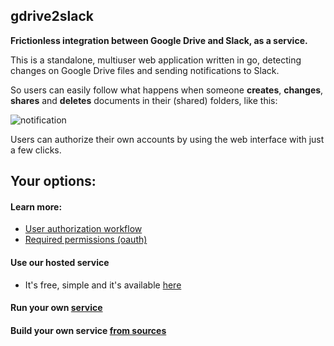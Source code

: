 gdrive2slack
------------
**Frictionless integration between Google Drive and Slack, as a service.**

This is a standalone, multiuser web application written in go, detecting changes on Google Drive files and sending notifications to Slack.

So users can easily follow what happens when someone **creates**, **changes**, **shares** and **deletes** documents in their (shared) folders, like this:

![notification](https://raw.github.com/optionfactory/gdrive2slack/master/docs/notification.png)


Users can authorize their own accounts by using the web interface with just a few clicks.

## Your options:

#### Learn more:
* [User authorization workflow](https://github.com/optionfactory/gdrive2slack/wiki#user-authorization-workflow)
* [Required permissions (oauth)](https://github.com/optionfactory/gdrive2slack/wiki#required-permissions-\(oauth\))

#### Use our hosted service
  * It's free, simple and it's available [here](http://gdrive2slack.optionfactory.net)
 
#### Run your own [service](https://github.com/optionfactory/gdrive2slack/wiki/Run-your-own-service)

#### Build your own service [from sources](https://github.com/optionfactory/gdrive2slack/wiki/Build-your-own-service-from-sources)

